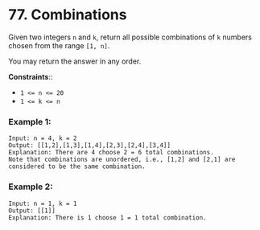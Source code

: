 # 77. Combinations

Given two integers `n` and `k`, return all possible combinations of `k` numbers chosen from the range `[1, n]`.

You may return the answer in any order.

**Constraints**::
- `1 <= n <= 20`
- `1 <= k <= n`

### Example 1:
```
Input: n = 4, k = 2
Output: [[1,2],[1,3],[1,4],[2,3],[2,4],[3,4]]
Explanation: There are 4 choose 2 = 6 total combinations.
Note that combinations are unordered, i.e., [1,2] and [2,1] are considered to be the same combination.
```

### Example 2:
```
Input: n = 1, k = 1
Output: [[1]]
Explanation: There is 1 choose 1 = 1 total combination.
```
